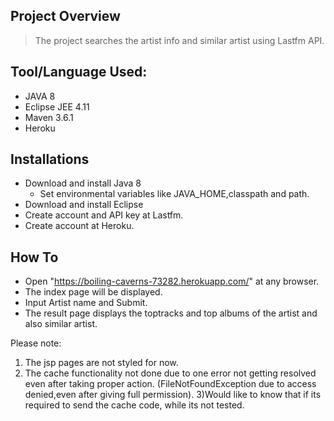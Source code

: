 ## Project Overview
   > The project searches the artist info and similar artist using Lastfm API.

## Tool/Language Used:
* JAVA 8
* Eclipse JEE 4.11
* Maven 3.6.1
* Heroku

## Installations
- Download and install Java 8
  * Set environmental variables like JAVA_HOME,classpath and path.
- Download and install Eclipse
- Create account and API key at Lastfm.
- Create account at Heroku.

## How To
- Open "https://boiling-caverns-73282.herokuapp.com/" at any browser.
- The index page will be displayed.
- Input Artist name and Submit.
- The result page displays the toptracks and top albums of the artist and also similar artist.


Please note:

1) The jsp pages are not styled for now.
2) The cache functionality not done due to one error not getting resolved even after taking proper action.
(FileNotFoundException due to access denied,even after giving full permission).
3)Would like to know that if its required to send the cache code, while its not tested.